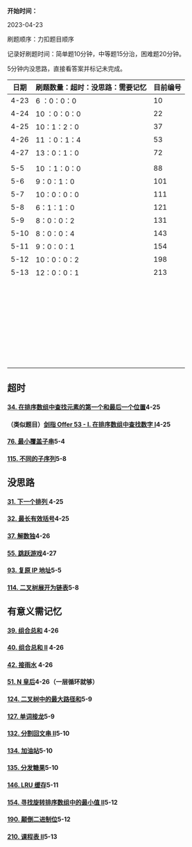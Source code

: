**开始时间：**

2023-04-23

刷题顺序：力扣题目顺序

记录好刷题时间：简单题10分钟，中等题15分治，困难题20分钟。

5分钟内没思路，直接看答案并标记未完成。



| 日期 | 刷题数量：超时：没思路：需要记忆 | 目前编号 |
| ---- | -------------------------------- | -------- |
| 4-23 | 6  ：0：0：0                     | 10       |
| 4-24 | 10 ：0：0：0                     | 22       |
| 4-25 | 10：1：2：0                      | 37       |
| 4-26 | 11 ：0：1：4                     | 53       |
| 4-27 | 13：0：1：0                      | 72       |
|      |                                  |          |
| 5-5  | 10 ：1：0：0                     | 88       |
| 5-6  | 9：0：1：0                       | 101      |
| 5-7  | 10：0：0：0                      | 111      |
| 5-8  | 6：1：1：0                       | 121      |
| 5-9  | 8：0：0：2                       | 131      |
| 5-10 | 8：0：0：4                       | 143      |
| 5-11 | 9：0：0：1                       | 154      |
| 5-12 | 10：0：0：2                      | 198      |
| 5-13 | 12：0：0：1                      | 213      |
|      |                                  |          |
|      |                                  |          |
|      |                                  |          |
|      |                                  |          |
|      |                                  |          |
|      |                                  |          |
|      |                                  |          |
|      |                                  |          |
|      |                                  |          |
|      |                                  |          |
|      |                                  |          |
|      |                                  |          |
|      |                                  |          |
|      |                                  |          |
|      |                                  |          |
|      |                                  |          |
|      |                                  |          |
|      |                                  |          |
|      |                                  |          |
|      |                                  |          |
|      |                                  |          |
|      |                                  |          |
|      |                                  |          |
|      |                                  |          |
|      |                                  |          |
|      |                                  |          |
|      |                                  |          |
|      |                                  |          |
|      |                                  |          |
|      |                                  |          |
|      |                                  |          |
|      |                                  |          |
|      |                                  |          |
|      |                                  |          |





## 超时

#### [34. 在排序数组中查找元素的第一个和最后一个位置](https://leetcode.cn/problems/find-first-and-last-position-of-element-in-sorted-array/)4-25

#### （类似题目）[剑指 Offer 53 - I. 在排序数组中查找数字 I](https://leetcode.cn/problems/zai-pai-xu-shu-zu-zhong-cha-zhao-shu-zi-lcof/)4-25

#### [76. 最小覆盖子串](https://leetcode.cn/problems/minimum-window-substring/)5-4

#### [115. 不同的子序列](https://leetcode.cn/problems/distinct-subsequences/)5-8

## 没思路

#### [31. 下一个排列 ](https://leetcode.cn/problems/next-permutation/)4-25

#### [32. 最长有效括号](https://leetcode.cn/problems/longest-valid-parentheses/)4-25

#### [37. 解数独](https://leetcode.cn/problems/sudoku-solver/)4-26

#### [55. 跳跃游戏](https://leetcode.cn/problems/jump-game/)4-27

#### [93. 复原 IP 地址](https://leetcode.cn/problems/restore-ip-addresses/)5-5

#### [114. 二叉树展开为链表](https://leetcode.cn/problems/flatten-binary-tree-to-linked-list/)5-8

## 有意义需记忆

#### [39. 组合总和](https://leetcode.cn/problems/combination-sum/) 4-26

#### [40. 组合总和 II](https://leetcode.cn/problems/combination-sum-ii/) 4-26

#### [42. 接雨水](https://leetcode.cn/problems/trapping-rain-water/) 4-26

#### [51. N 皇后](https://leetcode.cn/problems/n-queens/)4-26（一层循环就够）

#### [124. 二叉树中的最大路径和](https://leetcode.cn/problems/binary-tree-maximum-path-sum/)5-9

#### [127. 单词接龙](https://leetcode.cn/problems/word-ladder/)5-9

#### [132. 分割回文串 II](https://leetcode.cn/problems/palindrome-partitioning-ii/)5-10

#### [134. 加油站](https://leetcode.cn/problems/gas-station/)5-10

#### [135. 分发糖果](https://leetcode.cn/problems/candy/)5-10

#### [146. LRU 缓存](https://leetcode.cn/problems/lru-cache/)5-11

#### [154. 寻找旋转排序数组中的最小值 II](https://leetcode.cn/problems/find-minimum-in-rotated-sorted-array-ii/)5-12

#### [190. 颠倒二进制位](https://leetcode.cn/problems/reverse-bits/)5-12

#### [210. 课程表 II](https://leetcode.cn/problems/course-schedule-ii/)5-13